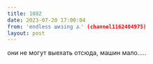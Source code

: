 ```yaml
---
title: 1082
date: 2023-07-20 17:00:04
from: 'endless шизing ⍼' (channel1162404975)
layout: post
---
```


они не могут выехать отсюда, машин мало.....
